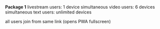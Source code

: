 **Package 1**
livestream users: 1 device
simultaneous video users: 6 devices
simultaneous text users: unlimited devices

all users  join from same link (opens PWA fullscreen)